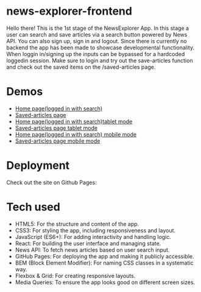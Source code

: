 # news-explorer-frontend

Hello there! This is the 1st stage of the NewsExplorer App. In this stage a user can search and save articles via a search button powered by News API. You can also sign up, sign in and logout.  Since there is currently no backend the app has been made to showcase developmental functionality. When loggin in/signing up the inputs can be bypassed for a hardcoded loggedin session. Make sure to login and try out the save-articles function and check out the saved items on the /saved-articles page.

# Demos

- [Home page(logged in with search)](./src/assets/demo/main-home.png)
- [Saved-articles page](./src/assets/demo/main-saved.png)
- [Home page(logged in with search)tablet mode](./src/assets/demo/tablet-home.png)
- [Saved-articles page tablet mode](./src/assets/demo/tablet-saved.png)
- [Home page(logged in with search) mobile mode](./src/assets/demo/mobile-home.png)
- [Saved-articles page mobile mode](./src/assets/demo/mobile-saved.png)

# Deployment

Check out the site on Github Pages:

# Tech used

- HTML5: For the structure and content of the app.
- CSS3: For styling the app, including responsiveness and layout.
- JavaScript (ES6+): For adding interactivity and handling logic.
- React: For building the user interface and managing state.
- News API: To fetch news articles based on user search input.
- GitHub Pages: For deploying the app and making it publicly accessible.
- BEM (Block Element Modifier): For naming CSS classes in a systematic way.
- Flexbox & Grid: For creating responsive layouts.
- Media Queries: To ensure the app looks good on different screen sizes.
